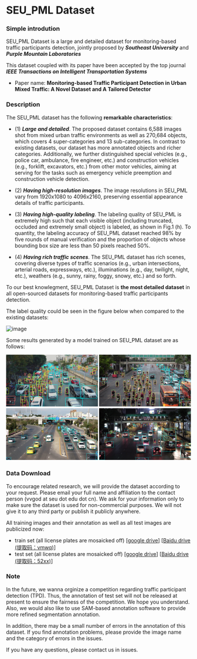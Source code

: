 # SEU_PML Dataset


### Simple introdution
SEU_PML Dataset is a large and detailed dataset for monitoring-based traffic participants detection, jointly proposed by ***Southeast University*** and ***Purple Mountain Laboratories***

This dataset coupled with its paper have been accepted by the top journal ***IEEE Transactions on Intelligent Transportation Systems***

- Paper name: **Monitoring-based Traffic Participant Detection in Urban Mixed Traffic: A Novel Dataset and A Tailored Detector**


### Description

The SEU_PML dataset has the following **remarkable characteristics**: 

- (1) ***Large and detailed***. The proposed dataset contains 6,588 images shot from mixed urban traffic environments as well as 270,684 objects, which covers 4 super-categories and 13 sub-categories. In contrast to existing datasets, our dataset has more annotated objects and richer categories. Additionally, we further distinguished special vehicles (e.g., police car, ambulance, fire engineer, etc.) and construction vehicles (e.g., forklift, excavators, etc.) from other motor vehicles, aiming at serving for the tasks such as emergency vehicle preemption and construction vehicle detection. 

- (2) ***Having high-resolution images***. The image resolutions in SEU_PML vary from 1920x1080 to 4096x2160, preserving essential appearance details of traffic participants. 

- (3) ***Having high-quality labeling***. The labeling quality of SEU_PML is extremely high such that each visible object (including truncated, occluded and extremely small object) is labeled, as shown in Fig.1 (h). To quantity, the labeling accuracy of SEU_PML dataset reached 98% by five rounds of manual verification and the proportion of objects whose bounding box size are less than 50 pixels reached 50%. 

- (4) ***Having rich traffic scenes***. The SEU_PML dataset has rich scenes, covering diverse types of traffic scenarios (e.g., urban intersections, arterial roads, expressways, etc.), illuminations (e.g., day, twilight, night, etc.), weathers (e.g., sunny, rainy, foggy, snowy, etc.) and so forth.


To our best knowlegment, SEU_PML Dataset is **the most detailed dataset** in all open-sourced datasets for monitoring-based traffic participants detection. 

The label quality could be seen in the figure below when compared to the existing datasets:

![image](./images/comparison.png)

Some results generated by a model trained on SEU_PML dataset are as follows:

![image](./images/image.png)

### Data Download

To encourage related research, we will provide the dataset according to your request. Please email your full name and affiliation to the contact person (vvgod at seu dot edu dot cn). We ask for your information only to make sure the dataset is used for non-commercial purposes. We will not give it to any third party or publish it publicly anywhere.

All training images and their annotation as well as all test images are publicized now:

- train set (all license plates are mosaicked off)  [[google drive](https://drive.google.com/file/d/1NIqFwzjCNVePM26psQ-sMtMe3viLDFPQ/view?usp=drive_link)]   [[Baidu drive (提取码：vmwq)](https://pan.baidu.com/s/1QgdWljryv55iYa4Bj21vbA)]  
- test set (all license plates are mosaicked off)  [[google drive](https://drive.google.com/file/d/1Dwoa_A6anQjLaRQehoULEKQMY3KZSuBL/view?usp=drive_link)] [[Baidu drive  (提取码：52xx)](https://pan.baidu.com/s/1PGd171vsToFRGfP0d16Pfg)] 

### Note

In the future, we wanna orginize a competition regarding traffic participant detection (TPD). Thus, the annotation of test set will not be released at present  to ensure the fairness of the competition. We hope you understand. Also, we would also like to use SAM-based annotation software to provide more refined segmentation annotation.

In addition, there may be a small number of errors in the annotation of this dataset. If you find annotation problems, please provide the image name and the category of errors in the issues.


If you have any questions, please contact us in issues. 
